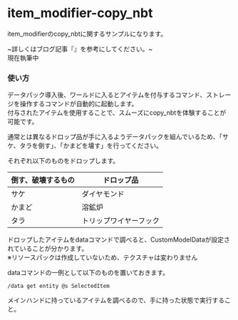 # item_modifier-copy_nbt
item_modifierのcopy_nbtに関するサンプルになります。

~詳しくはブログ記事『[]()』を参考にしてください。~<br>
現在執筆中

<h3>使い方</h3>

データパック導入後、ワールドに入るとアイテムを付与するコマンド、ストレージを操作するコマンドが自動的に起動します。<br>
付与されたアイテムを使用することで、スムーズにcopy_nbtを体験することが可能です。

通常とは異なるドロップ品が手に入るようデータパックを組んでいるため、「サケ、タラを倒す」、「かまどを壊す」を行ってください。

それぞれ以下のものをドロップします。

|倒す、破壊するもの|ドロップ品|
|------|------|
|サケ|ダイヤモンド|
|かまど|溶鉱炉|
|タラ|トリップワイヤーフック|

ドロップしたアイテムをdataコマンドで調べると、CustomModelDataが設定されていることが分かります。<br>
※リソースパックは作成していないため、テクスチャは変わりません

dataコマンドの一例として以下のものを置いておきます。<br>
```copy
/data get entity @s SelectedItem
```

メインハンドに持っているアイテムを調べるので、手に持った状態で実行すること。
